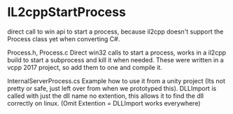 # IL2cppStartProcess
direct call to win api to start a process, because il2cpp doesn't support the Process class yet when converting C#.

Process.h, Process.c
Direct win32 calls to start a process, works in a il2cpp build to start a subprocess and kill it when needed. These were written in a vcpp 2017 project, so add them to one and compile it.

InternalServerProcess.cs
Example how to use it from a unity project (Its not pretty or safe, just left over from when we prototyped this).
DLLImport is called with just the dll name no extention, this allows it to find the dll correctly on linux. (Omit Extention = DLLImport works everywhere)

